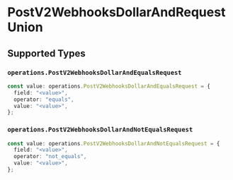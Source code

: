 # PostV2WebhooksDollarAndRequestUnion


## Supported Types

### `operations.PostV2WebhooksDollarAndEqualsRequest`

```typescript
const value: operations.PostV2WebhooksDollarAndEqualsRequest = {
  field: "<value>",
  operator: "equals",
  value: "<value>",
};
```

### `operations.PostV2WebhooksDollarAndNotEqualsRequest`

```typescript
const value: operations.PostV2WebhooksDollarAndNotEqualsRequest = {
  field: "<value>",
  operator: "not_equals",
  value: "<value>",
};
```

